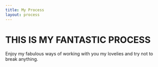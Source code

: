 ```yaml
---
title: My Process
layout: process
---
```


#  THIS IS MY FANTASTIC PROCESS


Enjoy my fabulous ways of working with you my lovelies and try not to break anything.

